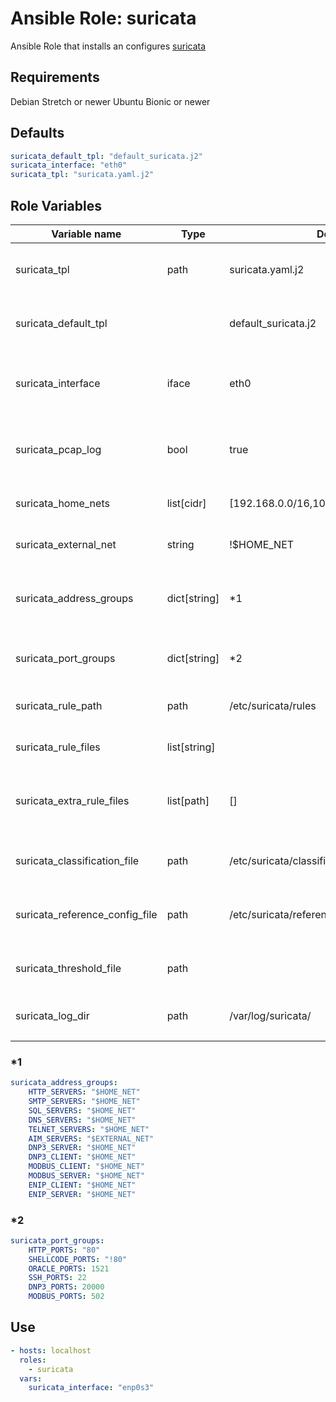 # Ansible Role: suricata

Ansible Role that installs an configures [suricata](https://suricata.io/)

## Requirements

Debian Stretch or newer
Ubuntu Bionic or newer

## Defaults

```yaml
suricata_default_tpl: "default_suricata.j2"
suricata_interface: "eth0"
suricata_tpl: "suricata.yaml.j2"
```

## Role Variables

| Variable name                  | Type         | Default                                   | Description                                              |
| ------------------------------ | ------------ | ----------------------------------------- | -------------------------------------------------------- |
| suricata_tpl                   | path         | suricata.yaml.j2                          | The suricata YAMl config template to be used             |
| suricata_default_tpl           |              | default_suricata.j2                       | The suricata default file template to be used            |
| suricata_interface             | iface        | eth0                                      | The interface suricata should monitor                    |
| suricata_pcap_log              | bool         | true                                      | If suricata should save the packets in the pcap.log file |
| suricata_home_nets             | list[cidr]   | [192.168.0.0/16,10.0.0.0/8,172.16.0.0/12] | List of home nets for this host                          |
| suricata_external_net          | string       | !$HOME_NET                                | The external net address group                           |
| suricata_address_groups        | dict[string] | \*1                                       | Dictionary containing address group definitions          |
| suricata_port_groups           | dict[string] | \*2                                       | Dictionary containing port group definitions             |
| suricata_rule_path             | path         | /etc/suricata/rules                       | The path to the rules directory                          |
| suricata_rule_files            | list[string] |                                           | The rule files suricata should use                       |
| suricata_extra_rule_files      | list[path]   | []                                        | List of additional rule files to install on the host     |
| suricata_classification_file   | path         | /etc/suricata/classification.config       | The path to the classification file                      |
| suricata_reference_config_file | path         | /etc/suricata/reference.config            | The path to the reference config file                    |
| suricata_threshold_file        | path         |                                           | The path to the threshold config file                    |
| suricata_log_dir               | path         | /var/log/suricata/                        | The default suricata log directory                       |
|                                |              |                                           |                                                          |

### \*1

```yaml
suricata_address_groups:
    HTTP_SERVERS: "$HOME_NET"
    SMTP_SERVERS: "$HOME_NET"
    SQL_SERVERS: "$HOME_NET"
    DNS_SERVERS: "$HOME_NET"
    TELNET_SERVERS: "$HOME_NET"
    AIM_SERVERS: "$EXTERNAL_NET"
    DNP3_SERVER: "$HOME_NET"
    DNP3_CLIENT: "$HOME_NET"
    MODBUS_CLIENT: "$HOME_NET"
    MODBUS_SERVER: "$HOME_NET"
    ENIP_CLIENT: "$HOME_NET"
    ENIP_SERVER: "$HOME_NET"
```

### \*2

```yaml
suricata_port_groups:
    HTTP_PORTS: "80"
    SHELLCODE_PORTS: "!80"
    ORACLE_PORTS: 1521
    SSH_PORTS: 22
    DNP3_PORTS: 20000
    MODBUS_PORTS: 502
```

## Use

```yaml
- hosts: localhost
  roles:
    - suricata
  vars:
    suricata_interface: "enp0s3"
```
